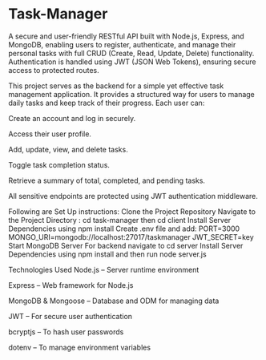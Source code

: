 # Task-Manager

A secure and user-friendly RESTful API built with Node.js, Express, and MongoDB, enabling users to register, authenticate, and manage their personal tasks with full CRUD (Create, Read, Update, Delete) functionality. Authentication is handled using JWT (JSON Web Tokens), ensuring secure access to protected routes.

This project serves as the backend for a simple yet effective task management application. It provides a structured way for users to manage daily tasks and keep track of their progress. Each user can:

Create an account and log in securely.

Access their user profile.

Add, update, view, and delete tasks.

Toggle task completion status.

Retrieve a summary of total, completed, and pending tasks.

All sensitive endpoints are protected using JWT authentication middleware.

Following are Set Up instructions:
Clone the Project Repository
Navigate to the Project Directory : cd task-manager then cd client 
Install Server Dependencies using npm install
Create .env file and add: 
PORT=3000
MONGO_URI=mongodb://localhost:27017/taskmanager
JWT_SECRET=key
Start MongoDB Server 
For backend navigate to cd server
Install Server Dependencies using npm install and then run node server.js


Technologies Used
Node.js – Server runtime environment

Express – Web framework for Node.js

MongoDB & Mongoose – Database and ODM for managing data

JWT – For secure user authentication

bcryptjs – To hash user passwords

dotenv – To manage environment variables



